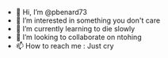 - 👋 Hi, I’m @pbenard73
- 👀 I’m interested in something you don't care
- 🌱 I’m currently learning to die slowly
- 💞️ I’m looking to collaborate on ntohing
- 📫 How to reach me : Just cry

<!---
pbenard73/pbenard73 is a ✨ special ✨ repository because its `README.md` (this file) appears on your GitHub profile.
You can click the Preview link to take a look at your changes.
--->
